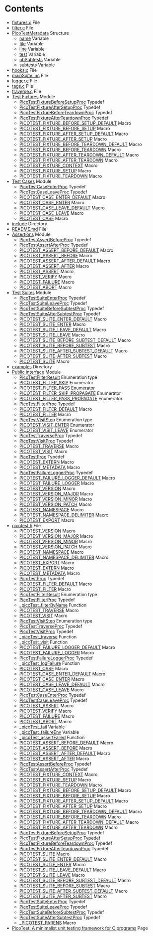 # Contents

* [fixtures.c](fixtures_8c.md#fixtures_8c) File
* [filter.c](filter_8c.md#filter_8c) File
* [PicoTestMetadata](struct_pico_test_metadata.md#struct_pico_test_metadata) Structure
  * [name](struct_pico_test_metadata.md#struct_pico_test_metadata_1a253651ce46bc33b206c12787e8ccb166) Variable
  * [file](struct_pico_test_metadata.md#struct_pico_test_metadata_1a1e57db62ee1f5581d0f0bca333e21304) Variable
  * [line](struct_pico_test_metadata.md#struct_pico_test_metadata_1a98c9bcbb6844cf75dd8005110b03887d) Variable
  * [test](struct_pico_test_metadata.md#struct_pico_test_metadata_1a3f209675beb238cc9a2caf31996c3388) Variable
  * [nbSubtests](struct_pico_test_metadata.md#struct_pico_test_metadata_1a7dd93cc6b50428b9594d171c28a563c1) Variable
  * [subtests](struct_pico_test_metadata.md#struct_pico_test_metadata_1a543874ce98d5f3516e4e5bda6f4e61a3) Variable
* [hooks.c](hooks_8c.md#hooks_8c) File
* [mainSuite.inc](main_suite_8inc.md#main_suite_8inc) File
* [logger.c](logger_8c.md#logger_8c) File
* [tags.c](tags_8c.md#tags_8c) File
* [traverse.c](traverse_8c.md#traverse_8c) File
* [Test Fixtures](group__fixtures.md#group__fixtures) Module
  * [PicoTestFixtureBeforeSetupProc](group__fixtures.md#group__fixtures_1ga8aa61845d5a3f09e8d6df140a31c36d7) Typedef
  * [PicoTestFixtureAfterSetupProc](group__fixtures.md#group__fixtures_1ga0e4c1719160ac09c22d3b4ce06704962) Typedef
  * [PicoTestFixtureBeforeTeardownProc](group__fixtures.md#group__fixtures_1gaf69eeeb219ed143a9a978d49850cb072) Typedef
  * [PicoTestFixtureAfterTeardownProc](group__fixtures.md#group__fixtures_1gaf955a2ec76f0278eac70de7315ecb844) Typedef
  * [PICOTEST\_FIXTURE\_BEFORE\_SETUP\_DEFAULT](group__fixtures.md#group__fixtures_1ga503733d3013e81575c72a1100437ccf0) Macro
  * [PICOTEST\_FIXTURE\_BEFORE\_SETUP](group__fixtures.md#group__fixtures_1gab6053367243af2ee7745bf35a3baaa4e) Macro
  * [PICOTEST\_FIXTURE\_AFTER\_SETUP\_DEFAULT](group__fixtures.md#group__fixtures_1ga8bfe212f7c3bed6d83be102510086012) Macro
  * [PICOTEST\_FIXTURE\_AFTER\_SETUP](group__fixtures.md#group__fixtures_1ga679063021accc32a74c1e617ed68423f) Macro
  * [PICOTEST\_FIXTURE\_BEFORE\_TEARDOWN\_DEFAULT](group__fixtures.md#group__fixtures_1ga11bbe6bcd529ac78264411add1275635) Macro
  * [PICOTEST\_FIXTURE\_BEFORE\_TEARDOWN](group__fixtures.md#group__fixtures_1gaf68cbda0bf19afd7994c2e0a15278f8d) Macro
  * [PICOTEST\_FIXTURE\_AFTER\_TEARDOWN\_DEFAULT](group__fixtures.md#group__fixtures_1ga667b954d1448d95e022451b8711e6abf) Macro
  * [PICOTEST\_FIXTURE\_AFTER\_TEARDOWN](group__fixtures.md#group__fixtures_1ga1a910236e326a942bc3a5be5c6013520) Macro
  * [PICOTEST\_FIXTURE\_CONTEXT](group__fixtures.md#group__fixtures_1ga983cffc937dca4baa55f59afad404f03) Macro
  * [PICOTEST\_FIXTURE\_SETUP](group__fixtures.md#group__fixtures_1ga1e98cba23391e13521100528ee1a2181) Macro
  * [PICOTEST\_FIXTURE\_TEARDOWN](group__fixtures.md#group__fixtures_1ga0d887bdb08e22489fc3cf9fb28a35fd1) Macro
* [Test Cases](group__test__cases.md#group__test__cases) Module
  * [PicoTestCaseEnterProc](group__test__cases.md#group__test__cases_1ga2148fa53887bde18878299c0941d9844) Typedef
  * [PicoTestCaseLeaveProc](group__test__cases.md#group__test__cases_1ga2649b7563a8a3c14c93f310cb6699185) Typedef
  * [PICOTEST\_CASE\_ENTER\_DEFAULT](group__test__cases.md#group__test__cases_1ga4a4a1356f85b26cd29f2f7ae4c09cf91) Macro
  * [PICOTEST\_CASE\_ENTER](group__test__cases.md#group__test__cases_1gad1f702ab6600b04f66731d35bf38fc67) Macro
  * [PICOTEST\_CASE\_LEAVE\_DEFAULT](group__test__cases.md#group__test__cases_1ga5ff2295c5a324991c72a81bcfb949522) Macro
  * [PICOTEST\_CASE\_LEAVE](group__test__cases.md#group__test__cases_1ga4fd71dfed1ce3733b0d670c86b8d523a) Macro
  * [PICOTEST\_CASE](group__test__cases.md#group__test__cases_1gadca8898d29eb42dde764ed83a5d9faf5) Macro
* [include](dir_d44c64559bbebec7f509842c48db8b23.md#dir_d44c64559bbebec7f509842c48db8b23) Directory
* [README.md](_r_e_a_d_m_e_8md.md#_r_e_a_d_m_e_8md) File
* [Assertions](group__assertions.md#group__assertions) Module
  * [PicoTestAssertBeforeProc](group__assertions.md#group__assertions_1ga507d93a48b3c01ec9c43499d129d6db0) Typedef
  * [PicoTestAssertAfterProc](group__assertions.md#group__assertions_1ga8f5650aa00db35bc50511fa2a01a45e7) Typedef
  * [PICOTEST\_ASSERT\_BEFORE\_DEFAULT](group__assertions.md#group__assertions_1ga331ef495337f7e2aae8be15cfd2a170a) Macro
  * [PICOTEST\_ASSERT\_BEFORE](group__assertions.md#group__assertions_1gaa38b1a0014fe2ab172a5466f9031aafb) Macro
  * [PICOTEST\_ASSERT\_AFTER\_DEFAULT](group__assertions.md#group__assertions_1gab1f1711109e4a8443a61c228194a6825) Macro
  * [PICOTEST\_ASSERT\_AFTER](group__assertions.md#group__assertions_1gae6c0c62e54611c6d92a3a8b81545f934) Macro
  * [PICOTEST\_ASSERT](group__assertions.md#group__assertions_1gad71b76cf1173654acc95df79d1c7040b) Macro
  * [PICOTEST\_VERIFY](group__assertions.md#group__assertions_1gacd07b017f38d1e3ad784f369345357a2) Macro
  * [PICOTEST\_FAILURE](group__assertions.md#group__assertions_1ga89a35f18021df570967bb707a8537f3b) Macro
  * [PICOTEST\_ABORT](group__assertions.md#group__assertions_1ga62031fa5f6f86e517565b77a1fa37f59) Macro
* [Test Suites](group__test__suites.md#group__test__suites) Module
  * [PicoTestSuiteEnterProc](group__test__suites.md#group__test__suites_1ga4e09d95df5430205a201b5a02b522f25) Typedef
  * [PicoTestSuiteLeaveProc](group__test__suites.md#group__test__suites_1ga5d8415df8755804fe1479ff21d17ed90) Typedef
  * [PicoTestSuiteBeforeSubtestProc](group__test__suites.md#group__test__suites_1ga7547327d267d2bad9362c7adcc96bb24) Typedef
  * [PicoTestSuiteAfterSubtestProc](group__test__suites.md#group__test__suites_1gabce697eb4326140f89b0546d773da31c) Typedef
  * [PICOTEST\_SUITE\_ENTER\_DEFAULT](group__test__suites.md#group__test__suites_1ga50f13419afbe35f17150bacd7a906838) Macro
  * [PICOTEST\_SUITE\_ENTER](group__test__suites.md#group__test__suites_1gae569b3a4f05ebefc297411072e505fd3) Macro
  * [PICOTEST\_SUITE\_LEAVE\_DEFAULT](group__test__suites.md#group__test__suites_1gaf24c1f7c243e1990463aea4fbd4d5324) Macro
  * [PICOTEST\_SUITE\_LEAVE](group__test__suites.md#group__test__suites_1ga2ce5e2f78882e9f26067dc4ca9d0570c) Macro
  * [PICOTEST\_SUITE\_BEFORE\_SUBTEST\_DEFAULT](group__test__suites.md#group__test__suites_1gab5b747836950016e04544e29879f3da3) Macro
  * [PICOTEST\_SUITE\_BEFORE\_SUBTEST](group__test__suites.md#group__test__suites_1ga5a49439f633f383f0bb3d2a6e700d464) Macro
  * [PICOTEST\_SUITE\_AFTER\_SUBTEST\_DEFAULT](group__test__suites.md#group__test__suites_1ga0aa7b03502294fee8f3e5b4951027145) Macro
  * [PICOTEST\_SUITE\_AFTER\_SUBTEST](group__test__suites.md#group__test__suites_1gaab4493d86071cc9263827bf9a05a3b24) Macro
  * [PICOTEST\_SUITE](group__test__suites.md#group__test__suites_1ga7a9c873e5e377bd88fcc4849689c1e6f) Macro
* [examples](dir_d28a4824dc47e487b107a5db32ef43c4.md#dir_d28a4824dc47e487b107a5db32ef43c4) Directory
* [Public interface](group__public__interface.md#group__public__interface) Module
  * [PicoTestFilterResult](group__public__interface.md#group__public__interface_1gaf5acf1a68605f6c8b758bae0224e03fc) Enumeration type
  * [PICOTEST\_FILTER\_SKIP](group__public__interface.md#group__public__interface_1ggaf5acf1a68605f6c8b758bae0224e03fca0ee37a1cf8a2347fb3c42636dfb80b1c) Enumerator
  * [PICOTEST\_FILTER\_PASS](group__public__interface.md#group__public__interface_1ggaf5acf1a68605f6c8b758bae0224e03fca35508816a12c32e7ce536786e5ffc8d9) Enumerator
  * [PICOTEST\_FILTER\_SKIP\_PROPAGATE](group__public__interface.md#group__public__interface_1ggaf5acf1a68605f6c8b758bae0224e03fca487de7ecca4099ee737bd41a8d75ba75) Enumerator
  * [PICOTEST\_FILTER\_PASS\_PROPAGATE](group__public__interface.md#group__public__interface_1ggaf5acf1a68605f6c8b758bae0224e03fcaf2aa19fa3a0a1bc56585df626aa8e188) Enumerator
  * [PicoTestFilterProc](group__public__interface.md#group__public__interface_1ga6d5c4a903f131bbed4913008d9e3b212) Typedef
  * [PICOTEST\_FILTER\_DEFAULT](group__public__interface.md#group__public__interface_1ga7dccbea985fb578ba6b7639fb66fc3ea) Macro
  * [PICOTEST\_FILTER](group__public__interface.md#group__public__interface_1gabd82de0bec174d972151cd122a0a03ff) Macro
  * [PicoTestVisitStep](group__public__interface.md#group__public__interface_1gad78162429011bb689a76e91530ac7a22) Enumeration type
  * [PICOTEST\_VISIT\_ENTER](group__public__interface.md#group__public__interface_1ggad78162429011bb689a76e91530ac7a22a2590077bf6aceab607a23c349140af25) Enumerator
  * [PICOTEST\_VISIT\_LEAVE](group__public__interface.md#group__public__interface_1ggad78162429011bb689a76e91530ac7a22a70b432be5fb3de15623c7cb1562544d0) Enumerator
  * [PicoTestTraverseProc](group__public__interface.md#group__public__interface_1ga403413d76b48c48740171b3a234af5c5) Typedef
  * [PicoTestVisitProc](group__public__interface.md#group__public__interface_1ga2b14de2e8f56c8e7efb8e883069abb34) Typedef
  * [PICOTEST\_TRAVERSE](group__public__interface.md#group__public__interface_1gaee8202c2543c7fb59fa08aec75b6cc63) Macro
  * [PICOTEST\_VISIT](group__public__interface.md#group__public__interface_1ga84b8e9060ee56ca5c5b64da168ee7f6f) Macro
  * [PicoTestProc](group__public__interface.md#group__public__interface_1ga5c445b2f0ea8f269813f7e479753bff9) Typedef
  * [PICOTEST\_EXTERN](group__public__interface.md#group__public__interface_1ga88033e8fb73d885670773cfc8ad1d024) Macro
  * [PICOTEST\_METADATA](group__public__interface.md#group__public__interface_1gaa7f907387dd96cac614ad0dfe4cbb858) Macro
  * [PicoTestFailureLoggerProc](group__public__interface.md#group__public__interface_1gafc6530e30c90b9f92367ef643c8f4e00) Typedef
  * [PICOTEST\_FAILURE\_LOGGER\_DEFAULT](group__public__interface.md#group__public__interface_1gaf08fabb517d01d11ce72614d1df51687) Macro
  * [PICOTEST\_FAILURE\_LOGGER](group__public__interface.md#group__public__interface_1gae4b2f943bef59bd05fb7a328a6c39d48) Macro
  * [PICOTEST\_VERSION](group__public__interface.md#group__public__interface_1ga1402f3301dff3f468aac77622f877f2d) Macro
  * [PICOTEST\_VERSION\_MAJOR](group__public__interface.md#group__public__interface_1ga9ea29549254cbe44f25ef974d0458e57) Macro
  * [PICOTEST\_VERSION\_MINOR](group__public__interface.md#group__public__interface_1ga6488c76f8a06a1a8222c2309b170bd1d) Macro
  * [PICOTEST\_VERSION\_PATCH](group__public__interface.md#group__public__interface_1gafc9d1ab6d8cced95f3560c3a006d8005) Macro
  * [PICOTEST\_NAMESPACE](group__public__interface.md#group__public__interface_1gae82b43024340d2c047e29052f6b541cf) Macro
  * [PICOTEST\_NAMESPACE\_DELIMITER](group__public__interface.md#group__public__interface_1ga8f5ca8a0365eab9bb822126b61399dd0) Macro
  * [PICOTEST\_EXPORT](group__public__interface.md#group__public__interface_1gacaba613d5189a6fa6dc4be50a2e366d3) Macro
* [picotest.h](picotest_8h.md#picotest_8h) File
  * [PICOTEST\_VERSION](group__public__interface.md#group__public__interface_1ga1402f3301dff3f468aac77622f877f2d) Macro
  * [PICOTEST\_VERSION\_MAJOR](group__public__interface.md#group__public__interface_1ga9ea29549254cbe44f25ef974d0458e57) Macro
  * [PICOTEST\_VERSION\_MINOR](group__public__interface.md#group__public__interface_1ga6488c76f8a06a1a8222c2309b170bd1d) Macro
  * [PICOTEST\_VERSION\_PATCH](group__public__interface.md#group__public__interface_1gafc9d1ab6d8cced95f3560c3a006d8005) Macro
  * [PICOTEST\_NAMESPACE](group__public__interface.md#group__public__interface_1gae82b43024340d2c047e29052f6b541cf) Macro
  * [PICOTEST\_NAMESPACE\_DELIMITER](group__public__interface.md#group__public__interface_1ga8f5ca8a0365eab9bb822126b61399dd0) Macro
  * [PICOTEST\_EXPORT](group__public__interface.md#group__public__interface_1gacaba613d5189a6fa6dc4be50a2e366d3) Macro
  * [PICOTEST\_EXTERN](group__public__interface.md#group__public__interface_1ga88033e8fb73d885670773cfc8ad1d024) Macro
  * [PICOTEST\_METADATA](group__public__interface.md#group__public__interface_1gaa7f907387dd96cac614ad0dfe4cbb858) Macro
  * [PicoTestProc](group__public__interface.md#group__public__interface_1ga5c445b2f0ea8f269813f7e479753bff9) Typedef
  * [PICOTEST\_FILTER\_DEFAULT](group__public__interface.md#group__public__interface_1ga7dccbea985fb578ba6b7639fb66fc3ea) Macro
  * [PICOTEST\_FILTER](group__public__interface.md#group__public__interface_1gabd82de0bec174d972151cd122a0a03ff) Macro
  * [PicoTestFilterResult](group__public__interface.md#group__public__interface_1gaf5acf1a68605f6c8b758bae0224e03fc) Enumeration type
  * [PicoTestFilterProc](group__public__interface.md#group__public__interface_1ga6d5c4a903f131bbed4913008d9e3b212) Typedef
  * [\_picoTest\_filterByName](group__public__interface.md#group__public__interface_1gace2d0b7428d63b90190fe65b619a8680) Function
  * [PICOTEST\_TRAVERSE](group__public__interface.md#group__public__interface_1gaee8202c2543c7fb59fa08aec75b6cc63) Macro
  * [PICOTEST\_VISIT](group__public__interface.md#group__public__interface_1ga84b8e9060ee56ca5c5b64da168ee7f6f) Macro
  * [PicoTestVisitStep](group__public__interface.md#group__public__interface_1gad78162429011bb689a76e91530ac7a22) Enumeration type
  * [PicoTestTraverseProc](group__public__interface.md#group__public__interface_1ga403413d76b48c48740171b3a234af5c5) Typedef
  * [PicoTestVisitProc](group__public__interface.md#group__public__interface_1ga2b14de2e8f56c8e7efb8e883069abb34) Typedef
  * [\_picoTest\_traverse](group__public__interface.md#group__public__interface_1gaacd9c37695afbb5b3bb8c5373c527641) Function
  * [\_picoTest\_visit](group__public__interface.md#group__public__interface_1ga114c577e2b5e238b8545c80be5783fea) Function
  * [PICOTEST\_FAILURE\_LOGGER\_DEFAULT](group__public__interface.md#group__public__interface_1gaf08fabb517d01d11ce72614d1df51687) Macro
  * [PICOTEST\_FAILURE\_LOGGER](group__public__interface.md#group__public__interface_1gae4b2f943bef59bd05fb7a328a6c39d48) Macro
  * [PicoTestFailureLoggerProc](group__public__interface.md#group__public__interface_1gafc6530e30c90b9f92367ef643c8f4e00) Typedef
  * [\_picoTest\_logFailure](group__public__interface.md#group__public__interface_1gae3c669f4ae731be32a25df3d3a97b599) Function
  * [PICOTEST\_CASE](group__test__cases.md#group__test__cases_1gadca8898d29eb42dde764ed83a5d9faf5) Macro
  * [PICOTEST\_CASE\_ENTER\_DEFAULT](group__test__cases.md#group__test__cases_1ga4a4a1356f85b26cd29f2f7ae4c09cf91) Macro
  * [PICOTEST\_CASE\_ENTER](group__test__cases.md#group__test__cases_1gad1f702ab6600b04f66731d35bf38fc67) Macro
  * [PICOTEST\_CASE\_LEAVE\_DEFAULT](group__test__cases.md#group__test__cases_1ga5ff2295c5a324991c72a81bcfb949522) Macro
  * [PICOTEST\_CASE\_LEAVE](group__test__cases.md#group__test__cases_1ga4fd71dfed1ce3733b0d670c86b8d523a) Macro
  * [PicoTestCaseEnterProc](group__test__cases.md#group__test__cases_1ga2148fa53887bde18878299c0941d9844) Typedef
  * [PicoTestCaseLeaveProc](group__test__cases.md#group__test__cases_1ga2649b7563a8a3c14c93f310cb6699185) Typedef
  * [PICOTEST\_ASSERT](group__assertions.md#group__assertions_1gad71b76cf1173654acc95df79d1c7040b) Macro
  * [PICOTEST\_VERIFY](group__assertions.md#group__assertions_1gacd07b017f38d1e3ad784f369345357a2) Macro
  * [PICOTEST\_FAILURE](group__assertions.md#group__assertions_1ga89a35f18021df570967bb707a8537f3b) Macro
  * [PICOTEST\_ABORT](group__assertions.md#group__assertions_1ga62031fa5f6f86e517565b77a1fa37f59) Macro
  * [\_picoTest\_fail](group__assertions.md#group__assertions_1ga8d7eb92ca21dfb7fe46fc2472e11f496) Variable
  * [\_picoTest\_failureEnv](group__assertions.md#group__assertions_1ga2fdb4a73b6a0abc186a27065a36db6ed) Variable
  * [\_picoTest\_assertFailed](group__assertions.md#group__assertions_1gadd80bff454009ce1077d81f1f5552f34) Function
  * [PICOTEST\_ASSERT\_BEFORE\_DEFAULT](group__assertions.md#group__assertions_1ga331ef495337f7e2aae8be15cfd2a170a) Macro
  * [PICOTEST\_ASSERT\_BEFORE](group__assertions.md#group__assertions_1gaa38b1a0014fe2ab172a5466f9031aafb) Macro
  * [PICOTEST\_ASSERT\_AFTER\_DEFAULT](group__assertions.md#group__assertions_1gab1f1711109e4a8443a61c228194a6825) Macro
  * [PICOTEST\_ASSERT\_AFTER](group__assertions.md#group__assertions_1gae6c0c62e54611c6d92a3a8b81545f934) Macro
  * [PicoTestAssertBeforeProc](group__assertions.md#group__assertions_1ga507d93a48b3c01ec9c43499d129d6db0) Typedef
  * [PicoTestAssertAfterProc](group__assertions.md#group__assertions_1ga8f5650aa00db35bc50511fa2a01a45e7) Typedef
  * [PICOTEST\_FIXTURE\_CONTEXT](group__fixtures.md#group__fixtures_1ga983cffc937dca4baa55f59afad404f03) Macro
  * [PICOTEST\_FIXTURE\_SETUP](group__fixtures.md#group__fixtures_1ga1e98cba23391e13521100528ee1a2181) Macro
  * [PICOTEST\_FIXTURE\_TEARDOWN](group__fixtures.md#group__fixtures_1ga0d887bdb08e22489fc3cf9fb28a35fd1) Macro
  * [PICOTEST\_FIXTURE\_BEFORE\_SETUP\_DEFAULT](group__fixtures.md#group__fixtures_1ga503733d3013e81575c72a1100437ccf0) Macro
  * [PICOTEST\_FIXTURE\_BEFORE\_SETUP](group__fixtures.md#group__fixtures_1gab6053367243af2ee7745bf35a3baaa4e) Macro
  * [PICOTEST\_FIXTURE\_AFTER\_SETUP\_DEFAULT](group__fixtures.md#group__fixtures_1ga8bfe212f7c3bed6d83be102510086012) Macro
  * [PICOTEST\_FIXTURE\_AFTER\_SETUP](group__fixtures.md#group__fixtures_1ga679063021accc32a74c1e617ed68423f) Macro
  * [PICOTEST\_FIXTURE\_BEFORE\_TEARDOWN\_DEFAULT](group__fixtures.md#group__fixtures_1ga11bbe6bcd529ac78264411add1275635) Macro
  * [PICOTEST\_FIXTURE\_BEFORE\_TEARDOWN](group__fixtures.md#group__fixtures_1gaf68cbda0bf19afd7994c2e0a15278f8d) Macro
  * [PICOTEST\_FIXTURE\_AFTER\_TEARDOWN\_DEFAULT](group__fixtures.md#group__fixtures_1ga667b954d1448d95e022451b8711e6abf) Macro
  * [PICOTEST\_FIXTURE\_AFTER\_TEARDOWN](group__fixtures.md#group__fixtures_1ga1a910236e326a942bc3a5be5c6013520) Macro
  * [PicoTestFixtureBeforeSetupProc](group__fixtures.md#group__fixtures_1ga8aa61845d5a3f09e8d6df140a31c36d7) Typedef
  * [PicoTestFixtureAfterSetupProc](group__fixtures.md#group__fixtures_1ga0e4c1719160ac09c22d3b4ce06704962) Typedef
  * [PicoTestFixtureBeforeTeardownProc](group__fixtures.md#group__fixtures_1gaf69eeeb219ed143a9a978d49850cb072) Typedef
  * [PicoTestFixtureAfterTeardownProc](group__fixtures.md#group__fixtures_1gaf955a2ec76f0278eac70de7315ecb844) Typedef
  * [PICOTEST\_SUITE](group__test__suites.md#group__test__suites_1ga7a9c873e5e377bd88fcc4849689c1e6f) Macro
  * [PICOTEST\_SUITE\_ENTER\_DEFAULT](group__test__suites.md#group__test__suites_1ga50f13419afbe35f17150bacd7a906838) Macro
  * [PICOTEST\_SUITE\_ENTER](group__test__suites.md#group__test__suites_1gae569b3a4f05ebefc297411072e505fd3) Macro
  * [PICOTEST\_SUITE\_LEAVE\_DEFAULT](group__test__suites.md#group__test__suites_1gaf24c1f7c243e1990463aea4fbd4d5324) Macro
  * [PICOTEST\_SUITE\_LEAVE](group__test__suites.md#group__test__suites_1ga2ce5e2f78882e9f26067dc4ca9d0570c) Macro
  * [PICOTEST\_SUITE\_BEFORE\_SUBTEST\_DEFAULT](group__test__suites.md#group__test__suites_1gab5b747836950016e04544e29879f3da3) Macro
  * [PICOTEST\_SUITE\_BEFORE\_SUBTEST](group__test__suites.md#group__test__suites_1ga5a49439f633f383f0bb3d2a6e700d464) Macro
  * [PICOTEST\_SUITE\_AFTER\_SUBTEST\_DEFAULT](group__test__suites.md#group__test__suites_1ga0aa7b03502294fee8f3e5b4951027145) Macro
  * [PICOTEST\_SUITE\_AFTER\_SUBTEST](group__test__suites.md#group__test__suites_1gaab4493d86071cc9263827bf9a05a3b24) Macro
  * [PicoTestSuiteEnterProc](group__test__suites.md#group__test__suites_1ga4e09d95df5430205a201b5a02b522f25) Typedef
  * [PicoTestSuiteLeaveProc](group__test__suites.md#group__test__suites_1ga5d8415df8755804fe1479ff21d17ed90) Typedef
  * [PicoTestSuiteBeforeSubtestProc](group__test__suites.md#group__test__suites_1ga7547327d267d2bad9362c7adcc96bb24) Typedef
  * [PicoTestSuiteAfterSubtestProc](group__test__suites.md#group__test__suites_1gabce697eb4326140f89b0546d773da31c) Typedef
  * [\_PICOTEST\_PARENS](picotest_8h.md#picotest_8h_1ab3f51c6e814dfdb310878e904dae18cd) Macro
* [PicoTest: A minimalist unit testing framework for C programs](indexpage.md#indexpage) Page